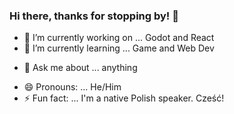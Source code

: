 ### Hi there, thanks for stopping by! 👋

- 🔭 I’m currently working on ... Godot and React
- 🌱 I’m currently learning ... Game and Web Dev
<!-- - 👯 I’m looking to collaborate on ... 
- 🤔 I’m looking for help with ... -->
- 💬 Ask me about ... anything 
<!-- - 📫 How to reach me: ... -->
- 😄 Pronouns: ... He/Him
- ⚡ Fun fact: ... I'm a native Polish speaker. Cześć!
